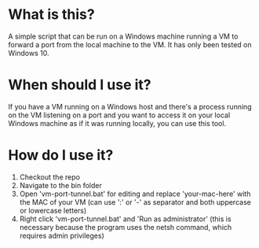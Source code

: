 # What is this?

A simple script that can be run on a Windows machine running a VM to forward a port from the local machine to the VM. It has only been tested on Windows 10.

# When should I use it?

If you have a VM running on a Windows host and there's a process running on the VM listening on a port and you want to access it on your local Windows machine as if it was running locally, you can use this tool.

# How do I use it?

1. Checkout the repo
2. Navigate to the bin folder
3. Open 'vm-port-tunnel.bat' for editing and replace 'your-mac-here' with the MAC of your VM (can use ':' or '-' as separator and both uppercase or lowercase letters)
4. Right click 'vm-port-tunnel.bat' and 'Run as administrator' (this is necessary because the program uses the netsh command, which requires admin privileges)